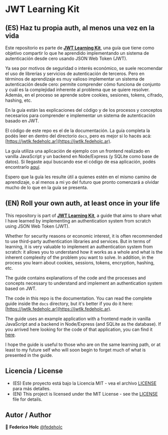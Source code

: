 # JWT Learning Kit

## (ES) Haz tu propia auth, al menos una vez en la vida

Este repositorio es parte de [**JWT Learning Kit**](https://jwtlk.fedeholc.ar), una guía que tiene como objetivo compartir lo que he aprendido implementando un sistema de autenticación desde cero usando JSON Web Token (JWT).

Ya sea por motivos de seguridad o interés económico, se suele recomendar el uso de librerías y servicios de autenticación de terceros. Pero en términos de aprendizaje es muy valioso implementar un sistema de autenticación desde cero: permite comprender cómo funciona de conjunto y cuál es la complejidad inherente al problema que se quiere resolver. Además, en el proceso se aprende sobre cookies, sesiones, tokens, cifrado, hashing, etc.

En la guía están las explicaciones del código y de los procesos y conceptos necesarios para comprender e implementar un sistema de autenticación basado en JWT.

El código de este repo es el de la documentación. La guía completa la podés leer en dentro del directorio `docs`, pero es mejor si lo hacés acá: [https://jwtlk.fedeholc.ar](https://jwtlk.fedeholc.ar).

La guía utiliza una aplicación de ejemplo con un frontend realizado en vanilla JavaScript y un backend en Node/Express (y SQLite como base de datos). Si llegaste aquí buscando ese el código de esa aplicación, podés encontrarlo [aquí](https://www.github.com/fedeholc/jwtlk/).

Espero que la guía les resulte útil a quienes estén en el mismo camino de aprendizaje, o al menos a mi yo del futuro que pronto comenzará a olvidar mucho de lo que en la guía se presenta.

## (EN) Roll your own auth, at least once in your life

This repository is part of [**JWT Learning Kit**](https://jwtlk.fedeholc.ar), a guide that aims to share what I have learned by implementing an authentication system from scratch using JSON Web Token (JWT).

Whether for security reasons or economic interest, it is often recommended to use third-party authentication libraries and services. But in terms of learning, it is very valuable to implement an authentication system from scratch: it allows you to understand how it works as a whole and what is the inherent complexity of the problem you want to solve. In addition, in the process you learn about cookies, sessions, tokens, encryption, hashing, etc.

The guide contains explanations of the code and the processes and concepts necessary to understand and implement an authentication system based on JWT.

The code in this repo is the documentation. You can read the complete guide inside the `docs` directory, but it's better if you do it here: [https://jwtlk.fedeholc.ar](https://jwtlk.fedeholc.ar).

The guide uses an example application with a frontend made in vanilla JavaScript and a backend in Node/Express (and SQLite as the database). If you arrived here looking for the code of that application, you can find it [here](https://www.github.com/fedeholc/jwtlk/).

I hope the guide is useful to those who are on the same learning path, or at least to my future self who will soon begin to forget much of what is presented in the guide.

## Licencia / License

- (ES) Este proyecto está bajo la Licencia MIT - vea el archivo [LICENSE](LICENSE) para más detalles.
- (EN) This project is licensed under the MIT License - see the [LICENSE](LICENSE) file for details.

## Autor / Author

👤 **Federico Holc** [@fedeholc](https://github.com/fedeholc)
